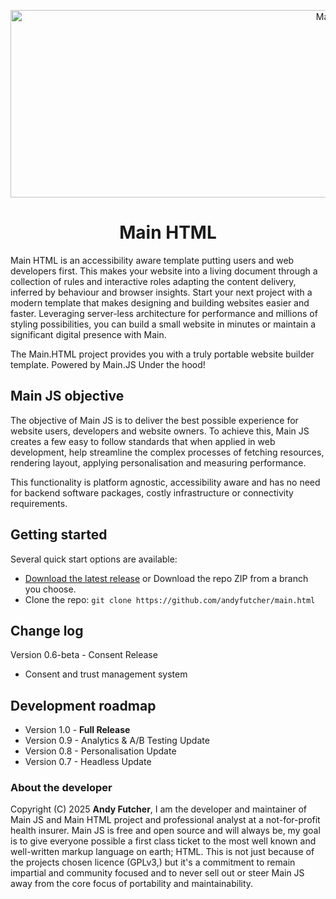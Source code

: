 <p align="center">
    <a href="https://www.mainhtml.dev/project/">
        <img src="https://www.mainhtml.dev/image/mainhtml-logo.png" alt="Main HTML Logo" width="1075" height="300">
    </a>
</p>

<h1 align="center">Main HTML</h1>
Main HTML is an accessibility aware template putting users and web developers first. This makes your website into a living document through a collection of rules and interactive roles adapting the content delivery, inferred by behaviour and browser insights. Start your next project with a modern template that makes designing and building websites easier and faster. Leveraging server-less architecture for performance and millions of styling possibilities, you can build a small website in minutes or maintain a significant digital presence with Main.

The Main.HTML project provides you with a truly portable website builder template. Powered by Main.JS Under the hood!


## Main JS objective
The objective of Main JS is to deliver the best possible experience for website users, developers and website owners. 
To achieve this, Main JS creates a few easy to follow standards that when applied in web development, help streamline the complex processes of fetching resources, rendering layout, applying personalisation and measuring performance. 

This functionality is platform agnostic, accessibility aware and has no need for backend software packages, costly infrastructure or connectivity requirements.


## Getting started
Several quick start options are available:

- [Download the latest release](https://github.com/andyfutcher/main.html/releases) or Download the repo ZIP from a branch you choose.
- Clone the repo: `git clone https://github.com/andyfutcher/main.html`


## Change log
Version 0.6-beta - Consent Release 
 - Consent and trust management system


## Development roadmap
 - Version 1.0 - **Full Release**
 - Version 0.9 - Analytics & A/B Testing Update 
 - Version 0.8 - Personalisation Update 
 - Version 0.7 - Headless Update 


### About the developer

Copyright (C) 2025 **Andy Futcher**, I am the developer and maintainer of Main JS and Main HTML project and professional analyst at a not-for-profit health insurer.
Main JS is free and open source and will always be, my goal is to give everyone possible a first class ticket to the most well known and well-written markup language on earth; HTML. This is not just because of the projects chosen licence (GPLv3,) but it's a commitment to remain impartial and community focused and to never sell out or steer Main JS away from the core focus of portability and maintainability.
